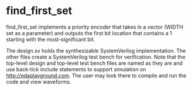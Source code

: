 # find_first_set
find_first_set implements a priority encoder that takes in a vector (WIDTH set as a parameter) and outputs the first bit
location that contains a 1 starting with the most-significant bit.

The design.sv holds the synthesizable SystemVerilog implementation.  The other files create a SystemVerilog test bench for
verification.  Note that the top-level design and top-level test bench files are named as they are and use back-tick include
statements to support simulation on http://edaplayground.com.  The user may look there to compile and run the code and view
waveforms.
